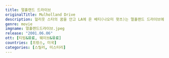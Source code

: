 ```yaml
---
title: 멀홀랜드 드라이브
originalTitle: Mulholland Drive
description: 헐리웃 스타의 꿈을 안고 LA에 온 베티(나오미 왓츠)는 멀홀랜드 드라이브에서 일어난 자동차 사고로 이름조차 기억하지 못하는 리타(로라 해링)를 만나 그녀가 기억을 되찾을 수 있도록 도와준다. 베티의 적극적인 도움으로 단서를 찾아가던 리타는 한 카페의 여종업원 명찰에서 다이안이라는 이름을 보고 어떤 것을 떠올리게 된다. 베티는 이 이름이 분명 리타와 관계된 사람의 이름일 것이라 말하며 다이안이라는 인물을 찾기 시작한다. 마침내 다이안의 집을 찾아간 두 여인. 그러나 그들은 곧 상상을 초월하는 끔찍한 비밀을 발견하게 되는데...
genre: movie
imgname: 멀홀랜드드라이브.jpeg
release: "2001.06.06"
ott: [티빙&유료, 웨이브&유료]
countries: [프랑스, 미국]
categories: [스릴러, 미스터리]
---
```

